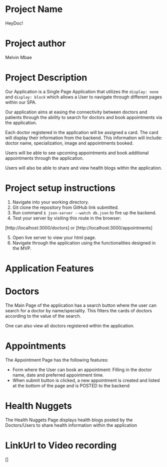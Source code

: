# Project Name

HeyDoc!

# Project author

Melvin Mbae

# Project Description

Our Application is a Single Page Application that utilizes the `display: none` and `display: block` which allows a User to navigate through different pages within our SPA.

Our application aims at easing the connectivity between doctors and patients through the ability to search for doctors and book appointments via the application.

Each doctor registered in the application will be assigned a card. The card will display their information from the backend. This information will include: doctor name, specialization, image and appointments booked.

Users will be able to see upcoming appointments and book additional appointments through the application.

Users will also be able to share and view health blogs within the application.

# Project setup instructions

1. Navigate into your working directory.
2. Git clone the repository from GitHub link submitted.
3. Run command `$ json-server --watch db.json` to fire up the backend.
4. Test your server by visiting this route in the browser:

[http://localhost:3000/doctors] or [http://localhost:3000/appointments]

5. Open live server to view your html page.
6. Navigate through the application using the functionalities designed in the MVP.

# Application Features

# Doctors

The Main Page of the application has a search button where the user can search for a doctor by name/speciality. This filters the cards of doctors according to the value of the search.

One can also view all doctors registered within the application.

# Appointments

The Appointment Page has the following features:

- Form where the User can book an appointment: Filling in the doctor name, date and preferred appointment time.
- When submit button is clicked, a new appointment is created and listed at the bottom of the page and is POSTED to the backend

# Health Nuggets

The Health Nuggets Page displays health blogs posted by the Doctors/Users to share health information within the application

# LinkUrl to Video recording

[]
